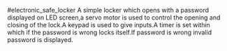 #electronic_safe_locker
A simple locker which opens with a  password displayed on LED screen,a servo motor is used to control the opening and closing of the lock.A keypad is used to give inputs.A timer is set within which if the password is wrong locks itself.If password is wrong invalid password is displayed.